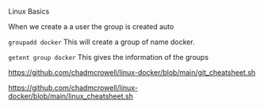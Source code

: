 Linux Basics

When we create a a user the group is created auto

`groupadd docker` This will create a group of name docker.

`getent group docker` This gives the information of the groups







https://github.com/chadmcrowell/linux-docker/blob/main/git_cheatsheet.sh

https://github.com/chadmcrowell/linux-docker/blob/main/linux_cheatsheet.sh



